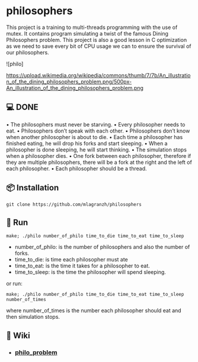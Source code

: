 # philosophers

This project is a training to multi-threads programming with the use of mutex.
It contains program simulating a twist of the famous Dining Philosophers problem.
This project is also a good lesson in C optimization as we need to save every bit of CPU usage we can to ensure the survival of our philosophers.

![philo]

https://upload.wikimedia.org/wikipedia/commons/thumb/7/7b/An_illustration_of_the_dining_philosophers_problem.png/500px-An_illustration_of_the_dining_philosophers_problem.png

## 💻 DONE

• The philosophers must never be starving. 
• Every philosopher needs to eat. 
• Philosophers don’t speak with each other. 
• Philosophers don’t know when another philosopher is about to die. 
• Each time a philosopher has finished eating, he will drop his forks and start sleeping. 
• When a philosopher is done sleeping, he will start thinking. 
• The simulation stops when a philosopher dies. 
• One fork between each philosopher, therefore if they are multiple philosophers, there will be a fork at the right and the left of each philosopher. 
• Each philosopher should be a thread.

## 📦 Installation
  ```shell
  git clone https://github.com/mlagranzh/philosophers
  ```
 
## 🚀 Run
  ```shell
  make; ./philo number_of_philo time_to_die time_to_eat time_to_sleep
  ```
  
- number_of_philo: is the number of philosophers and also the number of forks.
- time_to_die: is time each philosopher must ate
- time_to_eat: is the time it takes for a philosopher to eat.
- time_to_sleep: is the time the philosopher will spend sleeping.

or run:
  ```shell
  make; ./philo number_of_philo time_to_die time_to_eat time_to_sleep number_of_times
  ```
where  number_of_times is the number each philosopher should eat and then simulation stops.

## 📖 Wiki
- ### [philo_problem](https://en.wikipedia.org/wiki/Dining_philosophers_problem)
